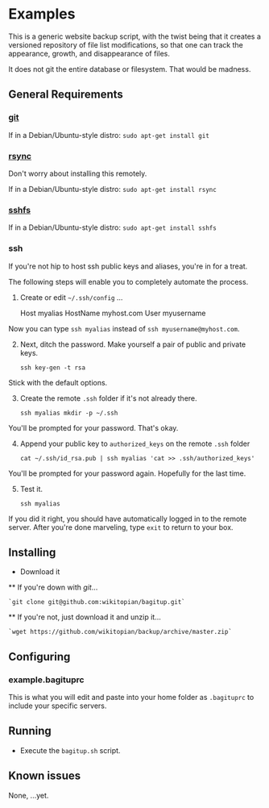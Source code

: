 # Examples
This is a generic website backup script, with the twist being that
it creates a versioned repository of file list modifications, so that one
can track the appearance, growth, and disappearance of files.

It does not git the entire database or filesystem. That would be madness.

## General Requirements

### [git](http://git-scm.com/downloads)

If in a Debian/Ubuntu-style distro: `sudo apt-get install git`

### [rsync](http://rsync.samba.org/)
Don't worry about installing this remotely.

If in a Debian/Ubuntu-style distro: `sudo apt-get install rsync`

### [sshfs](http://fuse.sourceforge.net/sshfs.html)

If in a Debian/Ubuntu-style distro: `sudo apt-get install sshfs`

### ssh
If you're not hip to host ssh public keys and aliases, you're in for a treat.

The following steps will enable you to completely automate the process.

1. Create or edit `~/.ssh/config` ...

    Host myalias
    HostName myhost.com
    User myusername

Now you can type `ssh myalias` instead of `ssh myusername@myhost.com`.

2. Next, ditch the password. Make yourself a pair of public and private keys.

    `ssh key-gen -t rsa`

Stick with the default options.

3. Create the remote `.ssh` folder if it's not already there.

    `ssh myalias mkdir -p ~/.ssh`

You'll be prompted for your password. That's okay.

4. Append your public key to `authorized_keys` on the remote `.ssh` folder

    `cat ~/.ssh/id_rsa.pub | ssh myalias 'cat >> .ssh/authorized_keys'`

You'll be prompted for your password again. Hopefully for the last time.

5. Test it.

    `ssh myalias`

If you did it right, you should have automatically logged in to the remote
server. After you're done marveling, type `exit` to return to your box.

## Installing

* Download it

** If you're down with *git*...

    `git clone git@github.com:wikitopian/bagitup.git`

** If you're not, just download it and unzip it...

    `wget https://github.com/wikitopian/backup/archive/master.zip`

## Configuring

### example.bagituprc
This is what you will edit and paste into your home folder as `.bagituprc` to
include your specific servers.

## Running

* Execute the `bagitup.sh` script.

## Known issues
None, ...yet.
